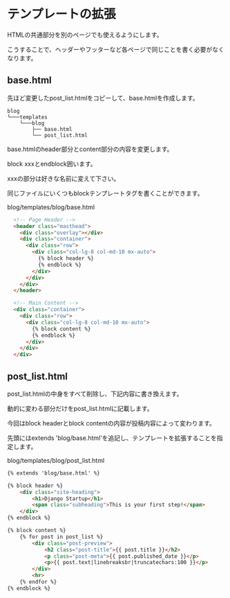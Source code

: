 
# テンプレートの拡張

HTMLの共通部分を別のページでも使えるようにします。

こうすることで、ヘッダーやフッターなど各ページで同じことを書く必要がなくなります。

## base.html

先ほど変更したpost_list.htmlをコピーして、base.htmlを作成します。

```
blog
└───templates
    └───blog
        ├── base.html
        └── post_list.html
```

base.htmlのheader部分とcontent部分の内容を変更します。

block xxxとendblock囲います。

xxxの部分は好きな名前に変えて下さい。

同じファイルにいくつもblockテンプレートタグを書くことができます。

blog/templates/blog/base.html
```html
  <!-- Page Header -->
  <header class="masthead">
    <div class="overlay"></div>
    <div class="container">
      <div class="row">
        <div class="col-lg-8 col-md-10 mx-auto">
          {% block header %}
          {% endblock %}
        </div>
      </div>
    </div>
  </header>

  <!-- Main Content -->
  <div class="container">
    <div class="row">
      <div class="col-lg-8 col-md-10 mx-auto">
        {% block content %}
        {% endblock %}
      </div>
    </div>
  </div>

```

## post_list.html

post_list.htmlの中身をすべて削除し、下記内容に書き換えます。

動的に変わる部分だけをpost_list.htmlに記載します。

今回はblock headerとblock contentの内容が投稿内容によって変わります。

先頭にはextends 'blog/base.html'を追記し、テンプレートを拡張することを指定します。

blog/templates/blog/post_list.html
```html
{% extends 'blog/base.html' %}

{% block header %}
	<div class="site-heading">
		<h1>Django Startup</h1>
		<span class="subheading">This is your first step!</span>
	</div>
{% endblock %}

{% block content %}
	{% for post in post_list %}
		<div class="post-preview">
			<h2 class="post-title">{{ post.title }}</h2>
			<p class="post-meta">{{ post.published_date }}</p>
			<p>{{ post.text|linebreaksbr|truncatechars:100 }}</p>
		</div>
		<hr>
	{% endfor %}
{% endblock %}
```
